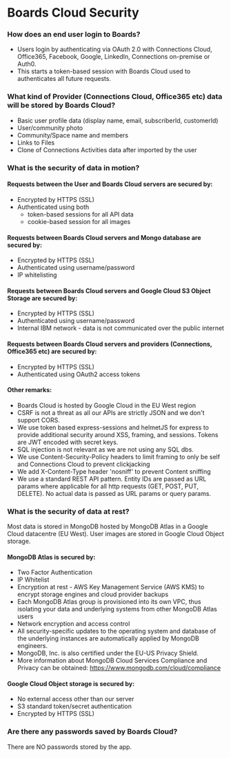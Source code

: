 # Boards Cloud Security

<!-- TOC depthFrom:3 depthTo:3 withLinks:1 updateOnSave:1 orderedList:0 -->

<!-- /TOC -->

### How does an end user login to Boards?
- Users login by authenticating via OAuth 2.0 with Connections Cloud, Office365, Facebook, Google, LinkedIn, Connections on-premise or Auth0.
- This starts a token-based session with Boards Cloud used to authenticates all future requests.

### What kind of Provider (Connections Cloud, Office365 etc) data will be stored by Boards Cloud?
- Basic user profile data (display name, email, subscriberId, customerId)
- User/community photo
- Community/Space name and members
- Links to Files
- Clone of Connections Activities data after imported by the user

### What is the security of data in motion?
#### Requests between the User and Boards Cloud servers are secured by:
- Encrypted by HTTPS (SSL)
- Authenticated using both
  - token-based sessions for all API data
  - cookie-based session for all images

#### Requests between Boards Cloud servers and Mongo database are secured by:
- Encrypted by HTTPS (SSL)
- Authenticated using username/password
- IP whitelisting

#### Requests between Boards Cloud servers and Google Cloud S3 Object Storage are secured by:
- Encrypted by HTTPS (SSL)
- Authenticated using username/password
- Internal IBM network - data is not communicated over the public internet

#### Requests between Boards Cloud servers and providers (Connections, Office365 etc) are secured by:
- Encrypted by HTTPS (SSL)
- Authenticated using OAuth2 access tokens

#### Other remarks:
- Boards Cloud is hosted by Google Cloud in the EU West region
- CSRF is not a threat as all our APIs are strictly JSON and we don't support CORS.
- We use token based express-sessions and helmetJS for express to provide additional security around XSS, framing, and sessions. Tokens are JWT encoded with secret keys.
- SQL injection is not relevant as we are not using any SQL dbs.
- We use Content-Security-Policy headers to limit framing to only be self and Connections Cloud to prevent clickjacking
- We add X-Content-Type header 'nosniff' to prevent Content sniffing
- We use a standard REST API pattern. Entity IDs are passed as URL params where applicable for all http requests (GET, POST, PUT, DELETE). No actual data is passed as URL params or query params.

### What is the security of data at rest?
Most data is stored in MongoDB hosted by MongoDB Atlas in a Google Cloud datacentre (EU West).  User images are stored in Google Cloud Object storage.

#### MongoDB Atlas is secured by:
- Two Factor Authentication
- IP Whitelist
- Encryption at rest - AWS Key Management Service (AWS KMS) to encrypt storage engines and cloud provider backups
- Each MongoDB Atlas group is provisioned into its own VPC, thus isolating your data and underlying systems from other MongoDB Atlas users
- Network encryption and access control
- All security-specific updates to the operating system and database of the underlying instances are automatically applied by MongoDB engineers.
- MongoDB, Inc. is also certified under the EU-US Privacy Shield.
- More information about MongoDB Cloud Services Compliance and Privacy can be obtained: https://www.mongodb.com/cloud/compliance

#### Google Cloud Object storage is secured by:
- No external access other than our server
- S3 standard token/secret authentication
- Encrypted by HTTPS (SSL)

### Are there any passwords saved by Boards Cloud?
There are NO passwords stored by the app.
